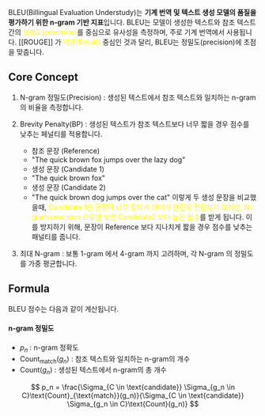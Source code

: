 
BLEU(Billingual Evaluation Understudy)는 **기계 번역 및  텍스트 생성 모델의 품질을 평가하기 위한 n-gram 기반 지표**입니다. BLEU는 모델이 생성한 텍스트와 참조 텍스트 간의 <font color="#ffff00">정밀도(precision)</font>를 중심으로 유사성을 측정하며, 주로 기계 번역에서 사용됩니다. [[ROUGE]] 가 <font color="#ffff00">리콜(Recall)</font> 중심인 것과 달리, BLEU는 정밀도(precision)에 초점을 맞춥니다.

## Core Concept

1. N-gram 정밀도(Precision) : 생성된 텍스트에서 참조 텍스트와 일치하는 n-gram의 비율을 측정합니다.
2. Brevity Penalty(BP) : 생성된 텍스트가 참조 텍스트보다 너무 짧을 경우 점수를 낮추는 페널티를 적용합니다.
     - 참조 문장 (Reference)
	 -  "The quick brown fox jumps over the lazy dog"
	 - 생성 문장 (Candidate 1)
	 - "The quick brown fox"
	 - 생성 문장 (Candidate 2)
	 - "The quick brown dog jumps over the cat"
	이렇게 두 생성 문장을 비교했을때, <font color="#ffff00">Candidate 1은 문장이 너무 짧아서 의미가 완전히 전달되지 않지만, N-gram precision 으로만 보면 Candidate2 보다 높은 점수</font>를 받게 됩니다.  이를 방지하기 위해, 문장이 Reference 보다 지나치게 짧을 경우 점수를 낮추는 패널티를 줍니다.
	
3. 최대 N-gram : 보통 1-gram 에서 4-gram 까지 고려하며, 각 N-gram 의 정밀도를 가중 평균합니다.

## Formula

BLEU 점수는 다음과 같이 계산됩니다.

#### n-gram 정밀도

- $p_n$ : n-gram 정확도
- $\text{Count}_{\text{match}}(g_n)$ : 참조 텍스트와 일치하는 n-gram의 개수
- $\text{Count}(g_n)$ : 생성된 텍스트에서 n-gram의 총 개수

$$
p_n = \frac{\Sigma_{C \in \text{candidate}} \Sigma_{g_n \in C}\text{Count}_{\text{match}}(g_n)}{\Sigma_{C \in \text{candidate}} \Sigma_{g_n \in C}\text{Count}(g_n)}
$$
